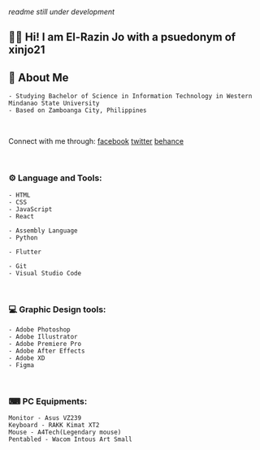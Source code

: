 
_readme still under development_

## 👋🏻 Hi! I am El-Razin Jo with a psuedonym of xinjo21 

## 📑 About Me 
    - Studying Bachelor of Science in Information Technology in Western Mindanao State University
    - Based on Zamboanga City, Philippines

<br/>

Connect with me through:
[facebook]
[twitter]
[behance]

<br/>

### ⚙ Language and Tools:
    - HTML
    - CSS
    - JavaScript
    - React

    - Assembly Language
    - Python
    
    - Flutter

    - Git
    - Visual Studio Code

<br/>

### 💻 Graphic Design tools:
    - Adobe Photoshop
    - Adobe Illustrator
    - Adobe Premiere Pro
    - Adobe After Effects
    - Adobe XD
    - Figma

<br/>

### ⌨ PC Equipments:
    Monitor - Asus VZ239
    Keyboard - RAKK Kimat XT2
    Mouse - A4Tech(Legendary mouse)
    Pentabled - Wacom Intous Art Small


<br/>
<br/>

[facebook]: https://fb.com/xinjo21
[twitter]: https://twitter.com/xinjo21
[behance]: https://www.behance.net/xinjo21
